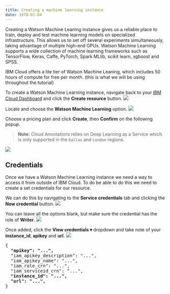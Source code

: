 ```yaml
---
title: Creating a machine learning instance
date: 1970-01-04
---
```

Creating a Watson Machine Leaning instance gives us a reliable place to train, deploy and test machine learning models on specialized infrastructure. This allows us to set off several experiments simultaneously, taking advantage of multiple high-end GPUs. Watson Machine Learning supports a wide collection of machine learning frameworks such as TensorFlow, Keras, Caffe, PyTorch, Spark MLlib, scikit learn, xgboost and SPSS.

IBM Cloud offers a lite tier of Watson Machine Leaning, which includes 50 hours of compute for free per month. (this is what we will be using throughout the tutorial)

To create a Watson Machine Learning instance, navigate back to your [IBM Cloud Dashboard](https://ibm.biz/cloud-annotations-sign-up) and click the **Create resource** button.
![](https://d2mxuefqeaa7sj.cloudfront.net/s_E7D1C1E8D801F89315B72C10AD83AE795982C7EB84F7BA48CECD8A576B02D6CC_1539804040052_Screen+Shot+2018-10-17+at+2.35.53+PM.png)

Locate and choose the **Watson Machine Learning** option.
![](assets/wml_catalog.png)

Choose a pricing plan and click **Create**, then **Confirm** on the following popup.
> **Note:** Cloud Annotations relies on Deep Learning as a Service which is only supported in the `Dallas` and `London` regions.

![](assets/wml_create.png)

## Credentials
Once we have a Watson Machine Learning instance we need a way to access it from outside of IBM Cloud.
To do be able to do this we need to create a set credentials for our resource.

We can do this by navigating to the **Service credentials** tab and clicking the **New credential** button.
![](assets/wml_new_credential.png)

You can leave all the options blank, but make sure the credential has the role of **Writer**.
![](assets/wml_credentials_modal.png)

Once added, click the **View credentials ▾** dropdown and take note of your **instance_id**, **apikey** and **url**.
![](assets/wml_view_credentials.png)

<pre>
{
  <b>"apikey": "...",</b>
  "iam_apikey_description": "...",
  "iam_apikey_name": "...",
  "iam_role_crn": "...",
  "iam_serviceid_crn": "...",
  <b>"instance_id": "...",</b>
  <b>"url": "...",</b>
}
</pre>
